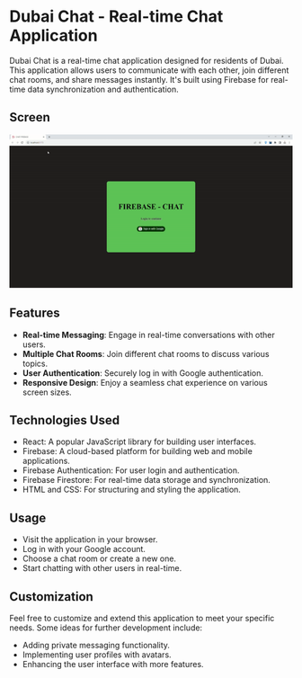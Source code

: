 # Dubai Chat - Real-time Chat Application

Dubai Chat is a real-time chat application designed for residents of Dubai. This application allows users to communicate with each other, join different chat rooms, and share messages instantly. It's built using Firebase for real-time data synchronization and authentication.

## Screen

![Screen GIF](./public/screen.gif)

## Features

- **Real-time Messaging**: Engage in real-time conversations with other users.
- **Multiple Chat Rooms**: Join different chat rooms to discuss various topics.
- **User Authentication**: Securely log in with Google authentication.
- **Responsive Design**: Enjoy a seamless chat experience on various screen sizes.

## Technologies Used

- React: A popular JavaScript library for building user interfaces.
- Firebase: A cloud-based platform for building web and mobile applications.
- Firebase Authentication: For user login and authentication.
- Firebase Firestore: For real-time data storage and synchronization.
- HTML and CSS: For structuring and styling the application.

## Usage

* Visit the application in your browser.
* Log in with your Google account.
* Choose a chat room or create a new one.
* Start chatting with other users in real-time.

## Customization
Feel free to customize and extend this application to meet your specific needs. Some ideas for further development include:

* Adding private messaging functionality.
* Implementing user profiles with avatars.
* Enhancing the user interface with more features.